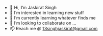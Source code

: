 - 👋 Hi, I’m Jaskirat Singh
- 👀 I’m interested in learning new stuff
- 🌱 I’m currently learning whatever finds me
- 💞️ I’m looking to collaborate on ...
- 📫 Reach me @ 13singhjaskirat@gmail.com

<!---
13singhjaskirat/13singhjaskirat is a ✨ special ✨ repository because its `README.md` (this file) appears on your GitHub profile.
You can click the Preview link to take a look at your changes.
--->
